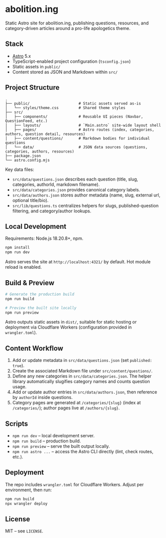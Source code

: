 # abolition.ing

Static Astro site for abolition.ing, publishing questions, resources, and category-driven articles around a pro-life apologetics theme.

## Stack

- [Astro](https://astro.build/) 5.x
- TypeScript-enabled project configuration (`tsconfig.json`)
- Static assets in `public/`
- Content stored as JSON and Markdown within `src/`

## Project Structure

```
.
├── public/                      # Static assets served as-is
│   └── styles/theme.css         # Shared theme styles
├── src/
│   ├── components/              # Reusable UI pieces (Navbar, QuestionFeed, etc.)
│   ├── layouts/                 # `Main.astro` site-wide layout shell
│   ├── pages/                   # Astro routes (index, categories, authors, question detail, resources)
│   ├── content/questions/       # Markdown bodies for individual questions
│   └── data/                    # JSON data sources (questions, categories, authors, resources)
├── package.json
└── astro.config.mjs
```

Key data files:

- `src/data/questions.json` describes each question (title, slug, categories, authorId, markdown filename).
- `src/data/categories.json` provides canonical category labels.
- `src/data/authors.json` stores author metadata (name, slug, external url, optional title/bio).
- `src/lib/questions.ts` centralizes helpers for slugs, published-question filtering, and category/author lookups.

## Local Development

Requirements: Node.js 18.20.8+, npm.

```bash
npm install
npm run dev
```

Astro serves the site at `http://localhost:4321/` by default. Hot module reload is enabled.

## Build & Preview

```bash
# Generate the production build
npm run build

# Preview the built site locally
npm run preview
```

Astro outputs static assets in `dist/`, suitable for static hosting or deployment via Cloudflare Workers (configuration provided in `wrangler.toml`).

## Content Workflow

1. Add or update metadata in `src/data/questions.json` (set `published: true`).
2. Create the associated Markdown file under `src/content/questions/`.
3. Define any new categories in `src/data/categories.json`. The helper library automatically slugifies category names and counts question usage.
4. Add or update author entries in `src/data/authors.json`, then reference by `authorId` inside questions.
5. Category pages are generated at `/categories/{slug}` (index at `/categories/`); author pages live at `/authors/{slug}`.

## Scripts

- `npm run dev` – local development server.
- `npm run build` – production build.
- `npm run preview` – serve the built output locally.
- `npm run astro ...` – access the Astro CLI directly (lint, check routes, etc.).

## Deployment

The repo includes `wrangler.toml` for Cloudflare Workers. Adjust per environment, then run:

```bash
npm run build
npx wrangler deploy
```

## License

MIT – see `LICENSE`.
